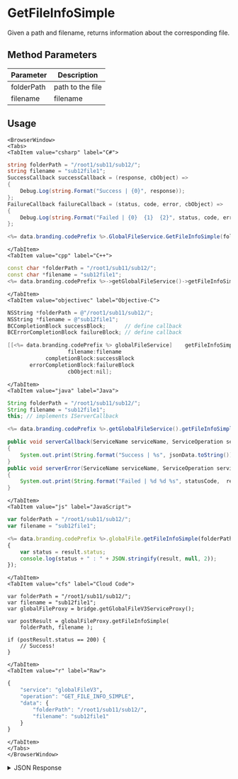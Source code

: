 # GetFileInfoSimple

Given a path and filename, returns information about the corresponding file.

<PartialServop service_name="globalFileV3" operation_name="GET_FILE_INFO_SIMPLE" />

## Method Parameters
Parameter | Description
--------- | -----------
folderPath | path to the file
filename | filename

## Usage

```mdx-code-block
<BrowserWindow>
<Tabs>
<TabItem value="csharp" label="C#">
```

```csharp
string folderPath = "/root1/sub11/sub12/";
string filename = "sub12file1";
SuccessCallback successCallback = (response, cbObject) =>
{
    Debug.Log(string.Format("Success | {0}", response));
};
FailureCallback failureCallback = (status, code, error, cbObject) =>
{
    Debug.Log(string.Format("Failed | {0}  {1}  {2}", status, code, error));
};

<%= data.branding.codePrefix %>.GlobalFileService.GetFileInfoSimple(folderPath, filename, successCallback, failureCallback);
```

```mdx-code-block
</TabItem>
<TabItem value="cpp" label="C++">
```

```cpp
const char *folderPath = "/root1/sub11/sub12/";
const char *filename = "sub12file1";
<%= data.branding.codePrefix %>->getGlobalFileService()->getFileInfoSimple(folderPath, filename, this);
```

```mdx-code-block
</TabItem>
<TabItem value="objectivec" label="Objective-C">
```

```objectivec
NSString *folderPath = @"/root1/sub11/sub12/";
NSString *filename = @"sub12file1";
BCCompletionBlock successBlock;      // define callback
BCErrorCompletionBlock failureBlock; // define callback

[[<%= data.branding.codePrefix %> globalFileService]    getFileInfoSimple:folderPath
                   filename:filename
            completionBlock:successBlock
       errorCompletionBlock:failureBlock
                   cbObject:nil];
```

```mdx-code-block
</TabItem>
<TabItem value="java" label="Java">
```

```java
String folderPath = "/root1/sub11/sub12/";
String filename = "sub12file1";
this; // implements IServerCallback

<%= data.branding.codePrefix %>.getGlobalFileService().getFileInfoSimple(folderPath, filename, this);

public void serverCallback(ServiceName serviceName, ServiceOperation serviceOperation, JSONObject jsonData)
{
    System.out.print(String.format("Success | %s", jsonData.toString()));
}
public void serverError(ServiceName serviceName, ServiceOperation serviceOperation, int statusCode, int reasonCode, String jsonError)
{
    System.out.print(String.format("Failed | %d %d %s", statusCode,  reasonCode, jsonError.toString()));
}
```

```mdx-code-block
</TabItem>
<TabItem value="js" label="JavaScript">
```

```javascript
var folderPath = "/root1/sub11/sub12/";
var filename = "sub12file1";

<%= data.branding.codePrefix %>.globalFile.getFileInfoSimple(folderPath, filename, result =>
{
	var status = result.status;
	console.log(status + " : " + JSON.stringify(result, null, 2));
});
```

```mdx-code-block
</TabItem>
<TabItem value="cfs" label="Cloud Code">
```

```cfscript
var folderPath = "/root1/sub11/sub12/";
var filename = "sub12file1";
var globalFileProxy = bridge.getGlobalFileV3ServiceProxy();

var postResult = globalFileProxy.getFileInfoSimple(
    folderPath, filename );
    
if (postResult.status == 200) {
    // Success!
}
```

```mdx-code-block
</TabItem>
<TabItem value="r" label="Raw">
```

```r
{
	"service": "globalFileV3",
	"operation": "GET_FILE_INFO_SIMPLE",
	"data": {
        "folderPath": "/root1/sub11/sub12/",
        "filename": "sub12file1"
    }
}
```

```mdx-code-block
</TabItem>
</Tabs>
</BrowserWindow>
```

<details>
<summary>JSON Response</summary>

```json
{
    "status": 200,
    "data": {
        "fileDetails": {
            "fileId": "4d0b8945-41f8-4a2b-a2f5-e9c0b2482bc6",
            "contentMd5": "0snE+wsqo2XeseZbT5kLyQ==",
            "treeId": "ff81c691-5683-4aa0-addb-6f89ecd3ce75",
            "fileName": "sub12file1",
            "fileSize": 64,
            "dateUploaded": 1586975354000,
            "etag": "d2c9c4fb0b2aa365deb1e65b4f990bc9",
            "version": 1,
            "url": "https://api.braincloudservers.com/files/bc/g/23302/f/xxxx-xxx-xxx-xxx/yyy-yyy-yyy-yyy/V1/sub12file1"
        }
    }
}
```
</details>

